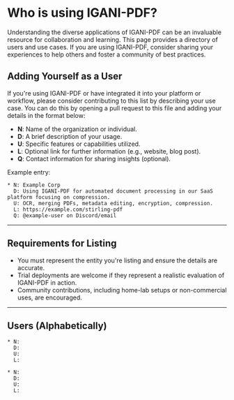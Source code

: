 # Who is using IGANI-PDF?

Understanding the diverse applications of IGANI-PDF can be an invaluable resource for collaboration and learning. This page provides a directory of users and use cases. If you are using IGANI-PDF, consider sharing your experiences to help others and foster a community of best practices.

## Adding Yourself as a User

If you're using IGANI-PDF or have integrated it into your platform or workflow, please consider contributing to this list by describing your use case. You can do this by opening a pull request to this file and adding your details in the format below:

- **N**: Name of the organization or individual.
- **D**: A brief description of your usage.
- **U**: Specific features or capabilities utilized.
- **L**: Optional link for further information (e.g., website, blog post).
- **Q**: Contact information for sharing insights (optional).

Example entry:

```
* N: Example Corp
  D: Using IGANI-PDF for automated document processing in our SaaS platform focusing on compression.
  U: OCR, merging PDFs, metadata editing, encryption, compression.
  L: https://example.com/stirling-pdf
  Q: @example-user on Discord/email
```

---

## Requirements for Listing

- You must represent the entity you're listing and ensure the details are accurate.
- Trial deployments are welcome if they represent a realistic evaluation of IGANI-PDF in action.
- Community contributions, including home-lab setups or non-commercial uses, are encouraged.

---

## Users (Alphabetically)

    * N: 
      D: 
      U: 
      L: 

    * N: 
      D: 
      U: 
      L: 

